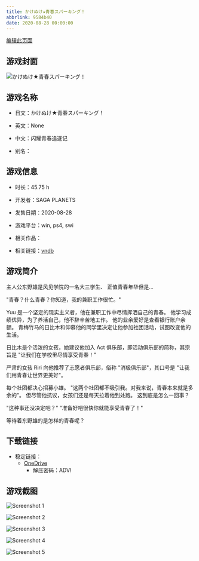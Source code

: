 ```yaml
---
title: かけぬけ★青春スパーキング！
abbrlink: 9584b40
date: 2020-08-28 00:00:00
---
```

[编辑此页面](https://github.com/ACG-3/ADV3-source/blob/main/source/_posts/games/%E3%81%8B%E3%81%91%E3%81%AC%E3%81%91%E2%98%85%E9%9D%92%E6%98%A5%E3%82%B9%E3%83%91%E3%83%BC%E3%82%AD%E3%83%B3%E3%82%B0%EF%BC%81.md)

## 游戏封面

![かけぬけ★青春スパーキング！](https://pan.timero.xyz/onedrive/img_lib_001/%E3%81%8B%E3%81%91%E3%81%AC%E3%81%91%E2%98%85%E9%9D%92%E6%98%A5%E3%82%B9%E3%83%91%E3%83%BC%E3%82%AD%E3%83%B3%E3%82%B0%EF%BC%81_cover.avif)


## 游戏名称

- 日文：かけぬけ★青春スパーキング！
- 英文：None
- 中文：闪耀青春追逐记

- 别名：


## 游戏信息

- 时长：45.75 h
- 开发者：SAGA PLANETS
- 发售日期：2020-08-28
- 游戏平台：win, ps4, swi
- 相关作品：

- 相关链接：[vndb](https://vndb.org/v28286)


## 游戏简介

主人公东野雄是风见学院的一名大三学生、
正值青春年华但是...

"青春？什么青春？你知道，我的兼职工作很忙。"

Yuu 是一个坚定的现实主义者，他在兼职工作中尽情挥洒自己的青春。
他学习成绩优异，为了养活自己，他不辞辛苦地工作。
他的业余爱好是查看银行账户余额。
青梅竹马的日比木和仰慕他的同学里决定让他参加社团活动，试图改变他的生活。

日比木是个活泼的女孩，她建议他加入 Act 俱乐部，即活动俱乐部的简称，其宗旨是 "让我们在学校里尽情享受青春！"

严肃的女孩 Riri 向他推荐了志愿者俱乐部，俗称 "消极俱乐部"，其口号是 "让我们用青春让世界更美好"。

每个社团都决心招募小雄。
"这两个社团都不吸引我。对我来说，青春本来就是多余的"。
但尽管他抗议，女孩们还是每天拉着他到处跑。
这到底是怎么一回事？

"这种事还没决定吧？"
"准备好吧很快你就能享受青春了！"

等待着东野雄的是怎样的青春呢？




## 下载链接

- 稳定链接：
    - [OneDrive](https://pan.timero.xyz/onedrive/adv_lib_001/%E3%81%8B%E3%81%91%E3%81%AC%E3%81%91%E2%98%85%E9%9D%92%E6%98%A5%E3%82%B9%E3%83%91%E3%83%BC%E3%82%AD%E3%83%B3%E3%82%B0%EF%BC%81)
        - 解压密码：ADV!



## 游戏截图


![Screenshot 1](https://pan.timero.xyz/onedrive/img_lib_001/%E3%81%8B%E3%81%91%E3%81%AC%E3%81%91%E2%98%85%E9%9D%92%E6%98%A5%E3%82%B9%E3%83%91%E3%83%BC%E3%82%AD%E3%83%B3%E3%82%B0%EF%BC%81_Screenshot_1.avif)

![Screenshot 2](https://pan.timero.xyz/onedrive/img_lib_001/%E3%81%8B%E3%81%91%E3%81%AC%E3%81%91%E2%98%85%E9%9D%92%E6%98%A5%E3%82%B9%E3%83%91%E3%83%BC%E3%82%AD%E3%83%B3%E3%82%B0%EF%BC%81_Screenshot_2.avif)

![Screenshot 3](https://pan.timero.xyz/onedrive/img_lib_001/%E3%81%8B%E3%81%91%E3%81%AC%E3%81%91%E2%98%85%E9%9D%92%E6%98%A5%E3%82%B9%E3%83%91%E3%83%BC%E3%82%AD%E3%83%B3%E3%82%B0%EF%BC%81_Screenshot_3.avif)

![Screenshot 4](https://pan.timero.xyz/onedrive/img_lib_001/%E3%81%8B%E3%81%91%E3%81%AC%E3%81%91%E2%98%85%E9%9D%92%E6%98%A5%E3%82%B9%E3%83%91%E3%83%BC%E3%82%AD%E3%83%B3%E3%82%B0%EF%BC%81_Screenshot_4.avif)

![Screenshot 5](https://pan.timero.xyz/onedrive/img_lib_001/%E3%81%8B%E3%81%91%E3%81%AC%E3%81%91%E2%98%85%E9%9D%92%E6%98%A5%E3%82%B9%E3%83%91%E3%83%BC%E3%82%AD%E3%83%B3%E3%82%B0%EF%BC%81_Screenshot_5.avif)

